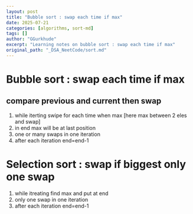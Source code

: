 ```yaml
---
layout: post
title: "Bubble sort : swap each time if max"
date: 2025-07-21
categories: [algorithms, sort-md]
tags: []
author: "GGurkhude"
excerpt: "Learning notes on bubble sort : swap each time if max"
original_path: "_DSA_NeetCode/sort.md"
---
```



# Bubble sort : swap each time if max
 ## compare previous and current then swap
   1. while iterting swipe for each time when max [here max between 2 eles and swap]
   2. in end max will be at last position
   3. one or many swaps in one iteration
   4. after each iteration end=end-1

# Selection sort : swap if biggest only one swap
   1. while itreating find max and put at end
   2. only one swap in one iteration
   3. after each iteration end=end-1
